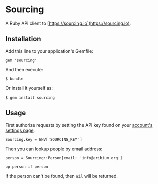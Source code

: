 # Sourcing

A Ruby API client to [https://sourcing.io](https://sourcing.io).

## Installation

Add this line to your application's Gemfile:

    gem 'sourcing'

And then execute:

    $ bundle

Or install it yourself as:

    $ gem install sourcing

## Usage

First authorize requests by setting the API key found on your [account's settings page](https://sourcing.io/profile).

    Sourcing.key = ENV['SOURCING_KEY']

Then you can lookup people by email address:

    person = Sourcing::Person[email: 'info@eribium.org']

    pp person if person

If the person can't be found, then `nil` will be returned.